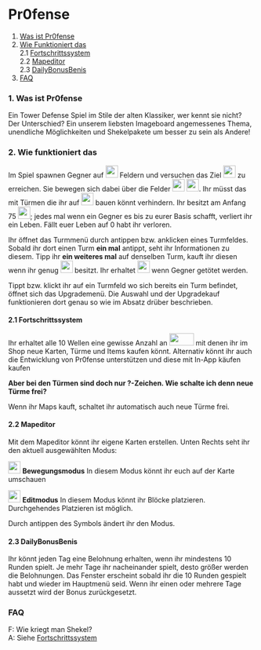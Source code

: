 # Pr0fense

1. [Was ist Pr0fense](https://github.com/FireDiver/Pr0fense/blob/master/README.md#L12-L13)  
2. [Wie Funktioniert das](https://github.com/FireDiver/Pr0fense/blob/master/README.md#L17-L21)   
  2.1 [Fortschrittssystem](https://github.com/FireDiver/Pr0fense/blob/master/README.md#L25)  
  2.2 [Mapeditor](https://github.com/FireDiver/Pr0fense/blob/master/README.md#L33-L39)  
  2.3 [DailyBonusBenis](https://github.com/FireDiver/Pr0fense/blob/master/README.md#L43)
3. [FAQ](https://github.com/FireDiver/Pr0fense/blob/master/README.md#L47-L48)  

### 1. Was ist Pr0fense

Ein Tower Defense Spiel im Stile der alten Klassiker, wer kennt sie nicht?
Der Unterschied? Ein unserem liebsten Imageboard angemessenes Thema, unendliche Möglichkeiten und Shekelpakete um besser zu sein als Andere!

### 2. Wie funktioniert das

Im Spiel spawnen Gegner auf <img src="https://raw.githubusercontent.com/FireDiver/Pr0fense/master/data/images/enemybase.png" width="25" height="25" /> Feldern und versuchen das Ziel <img src="https://raw.githubusercontent.com/FireDiver/Pr0fense/master/data/images/ownbase.png" width="25" height="25" /> zu erreichen. Sie bewegen sich dabei über die Felder <img src="https://raw.githubusercontent.com/FireDiver/Pr0fense/master/data/images/path/path0.png" width="25" height="25" /> <img src="https://raw.githubusercontent.com/FireDiver/Pr0fense/master/data/images/path/path1.png" width="25" height="25" />. Ihr müsst das mit Türmen die ihr auf <img src="https://raw.githubusercontent.com/FireDiver/Pr0fense/master/data/images/turmtile.png" width="25" height="25" /> bauen könnt verhindern. Ihr besitzt am Anfang 75 <img src="https://raw.githubusercontent.com/FireDiver/Pr0fense/master/data/images/ui/herz.png" width="25" height="25" />; jedes mal wenn ein Gegner es bis zu eurer Basis schafft, verliert ihr ein Leben. Fällt euer Leben auf 0 habt ihr verloren.

Ihr öffnet das Turmmenü durch antippen bzw. anklicken eines Turmfeldes. Sobald ihr dort einen Turm **ein mal** antippt, seht ihr Informationen zu diesem. Tipp ihr **ein weiteres mal** auf denselben Turm, kauft ihr diesen wenn ihr genug <img src="https://raw.githubusercontent.com/FireDiver/Pr0fense/master/data/images/towers/coin.png" width="25" height="25" /> besitzt. Ihr erhaltet <img src="https://raw.githubusercontent.com/FireDiver/Pr0fense/master/data/images/towers/coin.png" width="25" height="25" /> wenn Gegner getötet werden.

Tippt bzw. klickt ihr auf ein Turmfeld wo sich bereits ein Turm befindet, öffnet sich das Upgrademenü. Die Auswahl und der Upgradekauf funktionieren dort genau so wie im Absatz drüber beschrieben.

#### 2.1 Fortschrittssystem

Ihr erhaltet alle 10 Wellen eine gewisse Anzahl an <img src="https://raw.githubusercontent.com/FireDiver/Pr0fense/master/data/images/shekel.png" width="50" height="25" /> mit denen ihr im Shop neue Karten, Türme und Items kaufen könnt. Alternativ könnt ihr auch die Entwicklung von Pr0fense unterstützen und diese mit In-App käufen kaufen

**Aber bei den Türmen sind doch nur ?-Zeichen. Wie schalte ich denn neue Türme frei?**

Wenn ihr Maps kauft, schaltet ihr automatisch auch neue Türme frei.

#### 2.2 Mapeditor

Mit dem Mapeditor könnt ihr eigene Karten erstellen. Unten Rechts seht ihr den aktuell ausgewählten Modus:

<img src="https://raw.githubusercontent.com/FireDiver/Pr0fense/master/data/images/ui/move.png" width="25" height="25" /> **Bewegungsmodus** In diesem Modus könnt ihr euch auf der Karte umschauen

<img src="https://raw.githubusercontent.com/FireDiver/Pr0fense/master/data/images/ui/edit.png" width="25" height="25" /> **Editmodus** In diesem Modus könnt ihr Blöcke platzieren. Durchgehendes Platzieren ist möglich.

Durch antippen des Symbols ändert ihr den Modus.

#### 2.3 DailyBonusBenis

Ihr könnt jeden Tag eine Belohnung erhalten, wenn ihr mindestens 10 Runden spielt. Je mehr Tage ihr nacheinander spielt, desto größer werden die Belohnungen. Das Fenster erscheint sobald ihr die 10 Runden gespielt habt und wieder im Hauptmenü seid. Wenn ihr einen oder mehrere Tage aussetzt wird der Bonus zurückgesetzt.

### FAQ

F: Wie kriegt man Shekel?  
A: Siehe [Fortschrittssystem](https://github.com/FireDiver/Pr0fense/blob/master/README.md#L25)  
